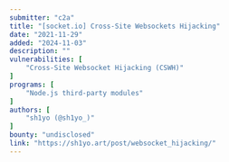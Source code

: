 ```yaml
---
submitter: "c2a"
title: "[socket.io] Cross-Site Websockets Hijacking"
date: "2021-11-29"
added: "2024-11-03"
description: ""
vulnerabilities: [
    "Cross-Site Websocket Hijacking (CSWH)"
]
programs: [
    "Node.js third-party modules"
]
authors: [
    "sh1yo (@sh1yo_)"
]
bounty: "undisclosed"
link: "https://sh1yo.art/post/websocket_hijacking/"
---
```




